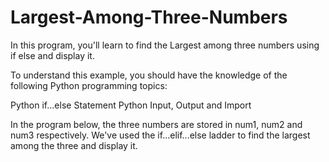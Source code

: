 # Largest-Among-Three-Numbers

In this program, you'll learn to find the Largest among three numbers using if else and display it.

To understand this example, you should have the knowledge of the following Python programming topics:

Python if...else Statement
Python Input, Output and Import

In the program below, the three numbers are stored in num1, num2 and num3 respectively. We've used the if...elif...else ladder to find the largest among the three and display it.

